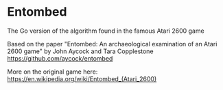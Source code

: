 # Entombed

The Go version of the algorithm found in the famous Atari 2600 game

Based on the paper "Entombed: An archaeological examination of an Atari 2600 game" by John Aycock and Tara Copplestone
https://github.com/aycock/entombed

More on the original game here:
https://en.wikipedia.org/wiki/Entombed_(Atari_2600)

